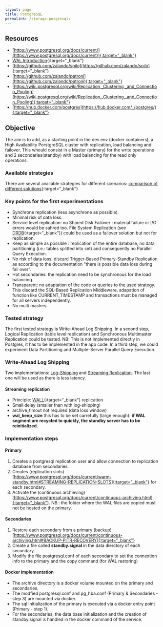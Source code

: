 ```yaml
---
layout: page
title: PostgreSQL
permalink: /storage-posgresql/
---
```


## Resources
- [https://www.postgresql.org/docs/current/](https://www.postgresql.org/docs/current/){:target="_blank"}
- [WAL Introduction](https://www.postgresql.org/docs/current/wal-intro.html){:target="_blank"}
- [https://github.com/zalando/spilo](https://github.com/zalando/spilo){:target="_blank"}
- [https://github.com/zalando/patroni](https://github.com/zalando/patroni){:target="_blank"}
- [https://wiki.postgresql.org/wiki/Replication,_Clustering,_and_Connection_Pooling](https://wiki.postgresql.org/wiki/Replication,_Clustering,_and_Connection_Pooling){:target="_blank"}
- [https://hub.docker.com/postgres](https://hub.docker.com/_/postgres/){:target="_blank"}


## Objective
The aim is to add, as a starting point in the dev env (docker containers), a High Availability PorstgreSQL cluster with replication, load balancing and failover.
This whould consist in a Master (primary) for the write operations and 2 secondaries(standby)  with load balancing for the read only operations.


### Available strategies
There are several available strategies for different scenarios: [comparison of different solutions](https://www.postgresql.org/docs/current/different-replication-solutions.html){:target="_blank"}


### Key points for the first experimentations
- Synchrone replication (less asynchrone as possible).
- Minimal risk of data loss.
- Service level replication: no Shared Disk Failover : material failure or I/O errors would be sahred too. File System Replication (see [DRDB](https://fr.wikipedia.org/wiki/DRBD){:target="_blank"}) could be used as a failover solution but not for replication.
- Keep as simple as possible : replication of the entire database, no data partitioning (i.e.: tables splitted into set)  and consequently no Parallel Query Execution.
- No risk of data loss: discard Trigger-Based Primary-Standby Replication as according to the documentation "there is possible data loss during fail over".
- Hot secondaries: the replication need to be synchronous for the load balancing.
- Transparent: no adaptation of the code or queries to the used strategy. This discard the SQL-Based Replication Middleware, adapation of function like CURRENT_TIMESTAMP and transactions must be managed for all servers independently.
- No multi masters.

### Tested strategy
The first tested strategy is Write-Ahead Log Shipping. 
In a second step, Logical Replication (table level replication) and Synchronous Multimaster Replication could be tested. NB: This is not implemented directly in Postgres, it has to be implemented in the app code.
In a third step, we could experiment Data Partitioning and Multiple-Server Parallel Query Execution.

### Write-Ahead Log Shipping
Two implementations: [Log-Shipping](https://www.postgresql.org/docs/current/warm-standby.html) and [Streaming Replication](https://www.postgresql.org/docs/current/warm-standby.html#STREAMING-REPLICATION). The last one will be used as there is less latency.


#### Streaming replication
- Principle: [WALL](https://www.postgresql.org/docs/current/wal-intro.html){:target="_blank"} replication
- Small delay (smaller than with log-shipping)
- archive_timout not required (data loss window)
- **wal_keep_size** this has to be set carrefully (large enough): **if WAL segment are recycled to quickly, the standby server has to be reinitialized.**


### Implementation steps 
#### Primary
1. Creates a postgresql replication user and allow connection to replication database from secondaries.
2. Creates (replication slots)[https://www.postgresql.org/docs/current/warm-standby.html#STREAMING-REPLICATION-SLOTS]{:target="_blank"} for each secondary.
3. Activate the (continuous archieving)[https://www.postgresql.org/docs/current/continuous-archiving.html]{:target="_blank"}. NB.: the folder where the WAL files are copied must not be hosted on the primary.

#### Secondaries
1. Restore each secondary from a primary (backup)[https://www.postgresql.org/docs/current/continuous-archiving.html#BACKUP-PITR-RECOVERY]{:target="_blank"}
2. Create a file called **standby.signal** in the data dierctory of each secondary.
3. Modify the file postgresql.conf of each secondary to set the connextion info to the primary and the copy command (for WAL restoring)


#### Docker implementation
- The archive directory is a docker volume mounted on the primary and secondaries.
- The modfied postgresql.conf and pg_hba.conf (Primary & Secondaries - step 3) are mounted via docker.
- The sql initialization of the primary is executed via a docker entry point (Primary - step 1).
- For the secondaries, the data base initialization  and the creation of standby.signal is handled in the docker command of the service.
